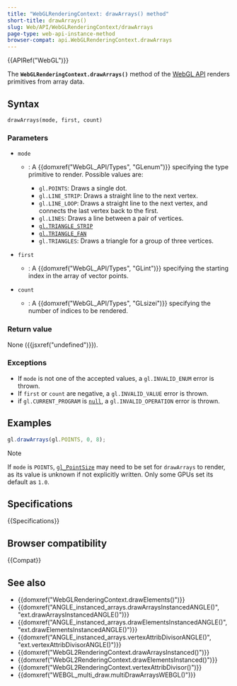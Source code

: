 ```yaml
---
title: "WebGLRenderingContext: drawArrays() method"
short-title: drawArrays()
slug: Web/API/WebGLRenderingContext/drawArrays
page-type: web-api-instance-method
browser-compat: api.WebGLRenderingContext.drawArrays
---
```


{{APIRef("WebGL")}}

The **`WebGLRenderingContext.drawArrays()`** method of the [WebGL API](/en-US/docs/Web/API/WebGL_API) renders primitives from array data.

## Syntax

```js-nolint
drawArrays(mode, first, count)
```

### Parameters

- `mode`

  - : A {{domxref("WebGL_API/Types", "GLenum")}} specifying the type primitive to render. Possible values
    are:

    - `gl.POINTS`: Draws a single dot.
    - `gl.LINE_STRIP`: Draws a straight line to the next vertex.
    - `gl.LINE_LOOP`: Draws a straight line to the next vertex, and
      connects the last vertex back to the first.
    - `gl.LINES`: Draws a line between a pair of vertices.
    - [`gl.TRIANGLE_STRIP`](https://en.wikipedia.org/wiki/Triangle_strip)
    - [`gl.TRIANGLE_FAN`](https://en.wikipedia.org/wiki/Triangle_fan)
    - `gl.TRIANGLES`: Draws a triangle for a group of three vertices.

- `first`
  - : A {{domxref("WebGL_API/Types", "GLint")}} specifying the starting index in the array of vector points.
- `count`
  - : A {{domxref("WebGL_API/Types", "GLsizei")}} specifying the number of indices to be rendered.

### Return value

None ({{jsxref("undefined")}}).

### Exceptions

- If `mode` is not one of the accepted values, a
  `gl.INVALID_ENUM` error is thrown.
- If `first` or `count` are negative, a
  `gl.INVALID_VALUE` error is thrown.
- if `gl.CURRENT_PROGRAM` is [`null`](/en-US/docs/Web/JavaScript/Reference/Operators/null), a
  `gl.INVALID_OPERATION` error is thrown.

## Examples

```js
gl.drawArrays(gl.POINTS, 0, 8);
```

> [!NOTE]
> If `mode` is `POINTS`, [`gl_PointSize`](https://www.opengl.org/sdk/docs/man4/html/gl_PointSize.xhtml) may need to be set for `drawArrays` to render, as its value is unknown if not explicitly written. Only some GPUs set its default as `1.0`.

## Specifications

{{Specifications}}

## Browser compatibility

{{Compat}}

## See also

- {{domxref("WebGLRenderingContext.drawElements()")}}
- {{domxref("ANGLE_instanced_arrays.drawArraysInstancedANGLE()", "ext.drawArraysInstancedANGLE()")}}
- {{domxref("ANGLE_instanced_arrays.drawElementsInstancedANGLE()", "ext.drawElementsInstancedANGLE()")}}
- {{domxref("ANGLE_instanced_arrays.vertexAttribDivisorANGLE()", "ext.vertexAttribDivisorANGLE()")}}
- {{domxref("WebGL2RenderingContext.drawArraysInstanced()")}}
- {{domxref("WebGL2RenderingContext.drawElementsInstanced()")}}
- {{domxref("WebGL2RenderingContext.vertexAttribDivisor()")}}
- {{domxref("WEBGL_multi_draw.multiDrawArraysWEBGL()")}}
